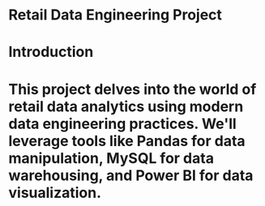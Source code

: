 # Retail Data Engineering Project

# Introduction
# This project delves into the world of retail data analytics using modern data engineering practices. We'll leverage tools like Pandas for data manipulation, MySQL for data warehousing, and Power BI for data visualization.
